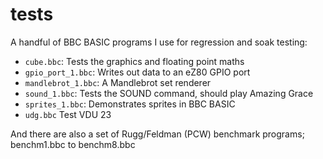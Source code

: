 # tests

A handful of BBC BASIC programs I use for regression and soak testing:

- `cube.bbc`: Tests the graphics and floating point maths
- `gpio_port_1.bbc`: Writes out data to an eZ80 GPIO port
- `mandlebrot_1.bbc`: A Mandlebrot set renderer
- `sound_1.bbc`: Tests the SOUND command, should play Amazing Grace
- `sprites_1.bbc`: Demonstrates sprites in BBC BASIC
- `udg.bbc` Test VDU 23

And there are also a set of Rugg/Feldman (PCW) benchmark programs; benchm1.bbc to benchm8.bbc